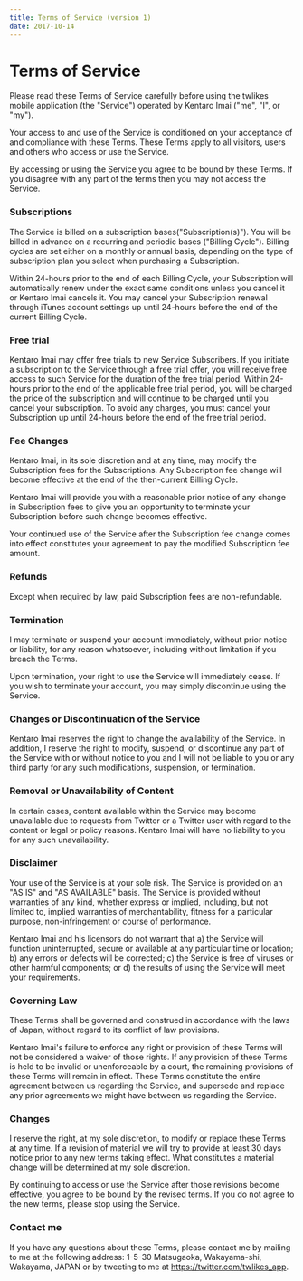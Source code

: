 ```yaml
---
title: Terms of Service (version 1)
date: 2017-10-14
---
```

# Terms of Service

Please read these Terms of Service carefully before using the twlikes mobile application (the "Service") operated by Kentaro Imai ("me", "I", or "my").

Your access to and use of the Service is conditioned on your acceptance of and compliance with these Terms. These Terms apply to all visitors, users and others who access or use the Service.

By accessing or using the Service you agree to be bound by these Terms. If you disagree with any part of the terms then you may not access the Service.

### Subscriptions
The Service is billed on a subscription bases("Subscription(s)"). You will be billed in advance on a recurring and periodic bases ("Billing Cycle"). Billing cycles are set either on a monthly or annual basis, depending on the type of subscription plan you select when purchasing a Subscription.

Within 24-hours prior to the end of each Billing Cycle, your Subscription will automatically renew under the exact same conditions unless you cancel it or Kentaro Imai cancels it. You may cancel your Subscription renewal through iTunes account settings up until 24-hours before the end of the current Billing Cycle.

### Free trial
Kentaro Imai may offer free trials to new Service Subscribers. If you initiate a subscription to the Service through a free trial offer, you will receive free access to such Service for the duration of the free trial period. Within 24-hours prior to the end of the applicable free trial period, you will be charged the price of the subscription and will continue to be charged until you cancel your subscription. To avoid any charges, you must cancel your Subscription up until 24-hours before the end of the free trial period.

### Fee Changes
Kentaro Imai, in its sole discretion and at any time, may modify the Subscription fees for the Subscriptions. Any Subscription fee change will become effective at the end of the then-current Billing Cycle.

Kentaro Imai will provide you with a reasonable prior notice of any change in Subscription fees to give you an opportunity to terminate your Subscription before such change becomes effective.

Your continued use of the Service after the Subscription fee change comes into effect constitutes your agreement to pay the modified Subscription fee amount.

### Refunds
Except when required by law, paid Subscription fees are non-refundable.

### Termination
I may terminate or suspend your account immediately, without prior notice or liability, for any reason whatsoever, including without limitation if you breach the Terms.

Upon termination, your right to use the Service will immediately cease. If you wish to terminate your account, you may simply discontinue using the Service.

### Changes or Discontinuation of the Service
Kentaro Imai reserves the right to change the availability of the Service. In addition, I reserve the right to modify, suspend, or discontinue any part of the Service with or without notice to you and I will not be liable to you or any third party for any such modifications, suspension, or termination.

### Removal or Unavailability of Content
In certain cases, content available within the Service may become unavailable due to requests from Twitter or a Twitter user with regard to the content or legal or policy reasons. Kentaro Imai will have no liability to you for any such unavailability.

### Disclaimer
Your use of the Service is at your sole risk. The Service is provided on an "AS IS" and "AS AVAILABLE" basis. The Service is provided without warranties of any kind, whether express or implied, including, but not limited to, implied warranties of merchantability, fitness for a particular purpose, non-infringement or course of performance.

Kentaro Imai and his licensors do not warrant that a) the Service will function uninterrupted, secure or available at any particular time or location; b) any errors or defects will be corrected; c) the Service is free of viruses or other harmful components; or d) the results of using the Service will meet your requirements.

### Governing Law
These Terms shall be governed and construed in accordance with the laws of Japan, without regard to its conflict of law provisions.

Kentaro Imai's failure to enforce any right or provision of these Terms will not be considered a waiver of those rights. If any provision of these Terms is held to be invalid or unenforceable by a court, the remaining provisions of these Terms will remain in effect. These Terms constitute the entire agreement between us regarding the Service, and supersede and replace any prior agreements we might have between us regarding the Service.

### Changes
I reserve the right, at my sole discretion, to modify or replace these Terms at any time. If a revision of material we will try to provide at least 30 days notice prior to any new terms taking effect. What constitutes a material change will be determined at my sole discretion.

By continuing to access or use the Service after those revisions become effective, you agree to be bound by the revised terms. If you do not agree to the new terms, please stop using the Service.

### Contact me
If you have any questions about these Terms, please contact me by mailing to me at the following address: 1-5-30 Matsugaoka, Wakayama-shi, Wakayama, JAPAN or by tweeting to me at https://twitter.com/twlikes_app.

